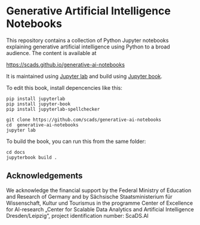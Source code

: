 # Generative Artificial Intelligence Notebooks
<!--[![DOI](https://zenodo.org/badge/449194300.svg)](https://zenodo.org/badge/latestdoi/449194300)-->

This repository contains a collection of Python Jupyter notebooks explaining generative artificial intelligence using Python to a broad audience. The content is available at

https://scads.github.io/generative-ai-notebooks

It is maintained using [Jupyter lab](https://jupyterlab.readthedocs.io/en/stable/) and build using [Jupyter book](https://jupyterbook.org/intro.html).

To edit this book, install depencencies like this:

```
pip install jupyterlab
pip install jupyter-book
pip install jupyterlab-spellchecker

git clone https://github.com/scads/generative-ai-notebooks
cd  generative-ai-notebooks
jupyter lab
```

To build the book, you can run this from the same folder:
```
cd docs
jupyterbook build .
```

## Acknowledgements

We acknowledge the financial support by the Federal Ministry of Education and Research of Germany and by Sächsische Staatsministerium für Wissenschaft, Kultur und Tourismus in the programme Center of Excellence for AI-research „Center for Scalable Data Analytics and Artificial Intelligence Dresden/Leipzig“, project identification number: ScaDS.AI